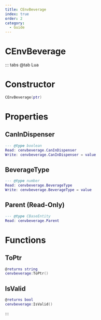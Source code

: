 ```yaml
---
title: CEnvBeverage
index: true
order: 2
category:
  - Guide
---
```


# CEnvBeverage

::: tabs
@tab Lua
# Constructor
```lua
CEnvBeverage(ptr)
```
# Properties
## CanInDispenser 
```lua
--- @type boolean
Read: cenvbeverage.CanInDispenser
Write: cenvbeverage.CanInDispenser = value
```
## BeverageType 
```lua
--- @type number
Read: cenvbeverage.BeverageType
Write: cenvbeverage.BeverageType = value
```
## Parent (Read-Only)
```lua
--- @type CBaseEntity
Read: cenvbeverage.Parent
```
# Functions
## ToPtr
```lua
@returns string
cenvbeverage:ToPtr()
```
## IsValid
```lua
@returns bool
cenvbeverage:IsValid()
```

:::